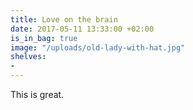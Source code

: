 ```yaml
---
title: Love on the brain
date: 2017-05-11 13:33:00 +02:00
is_in_bag: true
image: "/uploads/old-lady-with-hat.jpg"
shelves:
- 
---
```


This is great.